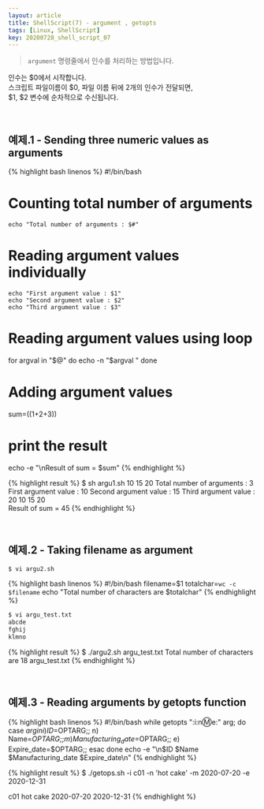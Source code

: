 ```yaml
---
layout: article
title: ShellScript(7) - argument , getopts
tags: [Linux, ShellScript]
key: 20200728_shell_script_07
---
```


> `argument` 명령줄에서 인수를 처리하는 방법입니다.<br>

인수는 $0에서 시작합니다.  
스크립트 파일이름이 $0, 파일 이름 뒤에 2개의 인수가 전달되면,  
$1, $2 변수에 순차적으로 수신됩니다.

<br>

## 예제.1 - Sending three numeric values as arguments

{% highlight bash linenos %}
#!/bin/bash

# Counting total number of arguments
    echo "Total number of arguments : $#"

# Reading argument values individually
    echo "First argument value : $1"
    echo "Second argument value : $2"
    echo "Third argument value : $3"

# Reading argument values using loop
for argval in "$@"
do
    echo -n "$argval  "
done

# Adding argument values
sum=$(($1+$2+$3))

# print the result
echo -e "\nResult of sum = $sum"
{% endhighlight %}

{% highlight result %}
$ sh argu1.sh 10 15 20
Total number of arguments : 3
First argument value : 10
Second argument value : 15
Third argument value : 20
10  15  20  
Result of sum = 45
{% endhighlight %}

<br>

## 예제.2 - Taking filename as argument

```bash
$ vi argu2.sh
```

{% highlight bash linenos %}
#!/bin/bash
filename=$1
totalchar=`wc -c $filename`
    echo "Total number of characters are $totalchar"
{% endhighlight %}

```bash
$ vi argu_test.txt
abcde
fghij
klmno
```
{% highlight result %}
$ ./argu2.sh argu_test.txt
Total number of characters are 18 argu_test.txt
{% endhighlight %}

<br>

## 예제.3 - Reading arguments by getopts function

{% highlight bash linenos %}
#!/bin/bash
while getopts ":i:n:m:e:" arg; do
  case $arg in
    i) ID=$OPTARG;;
    n) Name=$OPTARG;;
    m) Manufacturing_date=$OPTARG;;
    e) Expire_date=$OPTARG;;
  esac
done
echo -e "\n$ID  $Name   $Manufacturing_date $Expire_date\n"
{% endhighlight %}

{% highlight result %}
$ ./getops.sh -i c01 -n 'hot cake' -m 2020-07-20 -e 2020-12-31

c01  hot cake   2020-07-20 2020-12-31
{% endhighlight %}
